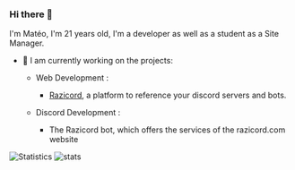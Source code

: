 ### Hi there 👋

I'm Matéo, I'm 21 years old, I'm a developer as well as a student as a Site Manager.

- 🔭 I am currently working on the projects:

  - Web Development :
    - [Razicord](https://razicord.com), a platform to reference your discord servers and bots.
    
  - Discord Development :
    - The Razicord bot, which offers the services of the razicord.com website

![Statistics](https://github-readme-stats.vercel.app/api?username=devkiliozofficiel&locale=en&theme=onedark) ![stats](https://github-readme-stats.vercel.app/api/top-langs/?username=devkiliozofficiel&locate=fr&custom_title=Languages&theme=onedark)
